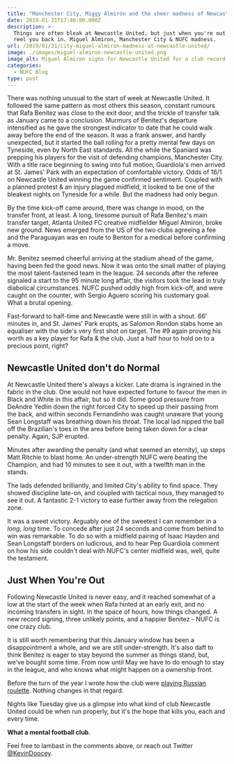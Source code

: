 ```yaml
---
title: "Manchester City, Miggy Almirón and the sheer madness of Newcastle United"
date: 2019-01-31T17:46:00.000Z
description: >-
  Things are often bleak at Newcastle United, but just when you're out - they
  reel you back in. Miguel Almiron, Manchester City & NUFC madness.
url: /2019/01/31/city-miguel-almiron-madness-at-newcastle-united/
image: ./images/miguel-almiron-newcastle-united.png
image_alt: Miguel Almiron signs for Newcastle United for a club record fee.
categories:
  - NUFC Blog
type: post
---
```


There was nothing unusual to the start of week at Newcastle United. It followed the same pattern as most others this season, constant rumours that Rafa Benitez was close to the exit door, and the trickle of transfer talk as January came to a conclusion. Murmurs of Benitez's departure intensified as he gave the strongest indicator to date that he could walk away before the end of the season. It was a frank answer, and hardly unexpected, but it started the ball rolling for a pretty mental few days on Tyneside, even by North East standards. All the while the Spaniard was prepping his players for the visit of defending champions, Manchester City. With a title race beginning to swing into full motion, Guardiola's men arrived at St. James' Park with an expectation of comfortable victory. Odds of 16/1 on Newcastle United winning the game confirmed sentiment. Coupled with a planned protest & an injury plagued midfield, it looked to be one of the bleakest nights on Tyneside for a while. But the madness had only begun.

By the time kick-off came around, there was change in mood, on the transfer front, at least. A long, tiresome pursuit of Rafa Benitez's main transfer target, Atlanta United FC creative midfielder Miguel Almiron, broke new ground. News emerged from the US of the two clubs agreeing a fee and the Paraguayan was en route to Benton for a medical before confirming a move.

Mr. Benitez seemed cheerful arriving at the stadium ahead of the game, having been fed the good news. Now it was onto the small matter of playing the most talent-fastened team in the league.
24 seconds after the referee signaled a start to the 95 minute long affair, the visitors took the lead in truly diabolical circumstances. NUFC pushed oddly high from kick-off, and were caught on the counter, with Sergio Aguero scoring his customary goal. What a brutal opening.

Fast-forward to half-time and Newcastle were still in with a shout. 66' minutes in, and St. James' Park erupts, as Salomon Rondon stabs home an equaliser with the side's very first shot on target. The #9 again proving his worth as a key player for Rafa & the club. Just a half hour to hold on to a precious point, right?

## Newcastle United don't do Normal

At Newcastle United there's always a kicker. Late drama is ingrained in the fabric in the club. One would not have expected fortune to favour the men in Black and White in this affair, but so it did.
Some good pressure from DeAndre Yedlin down the right forced City to speed up their passing from the back, and within seconds Fernandinho was caught unaware that young Sean Longstaff was breathing down his throat. The local lad nipped the ball off the Brazilian's toes in the area before being taken down for a clear penalty. Again, SJP erupted.

Minutes after awarding the penalty (and what seemed an eternity), up steps Matt Ritchie to blast home. An under-strength NUFC were beating the Champion, and had 10 minutes to see it out, with a twelfth man in the stands.

The lads defended brilliantly, and limited City's ability to find space. They showed discipline late-on, and coupled with tactical nous, they managed to see it out. A fantastic 2-1 victory to ease further away from the relegation zone.

It was a sweet victory. Arguably one of the sweetest I can remember in a _long_, _long_ time.
To concede after just 24 seconds and come from behind to win was remarkable. To do so with a midfield pairing of Isaac Hayden and Sean Longstaff borders on ludicrous, and to hear Pep Guardiola comment on how his side couldn't deal with NUFC's center midfield was, well, quite the testament.

## Just When You're Out

Following Newcastle United is never easy, and it reached somewhat of a low at the start of the week when Rafa hinted at an early exit, and no incoming transfers in sight. In the space of hours, how things changed. A new record signing, three unlikely points, and a happier Benitez - NUFC is one crazy club.

It is still worth remembering that this January window has been a disappointment a whole, and we are still under-strength. It's also daft to think Benitez is eager to stay beyond the summer as things stand, but, we've bought some time. From now until May we have to do enough to stay in the league, and who knows what might happen on a ownership front.

Before the turn of the year I wrote how the club were [playing Russian roulette](https://www.tynetime.com/2018/12/hopes-on-rondon-newcastle-united-gambling-again/). Nothing changes in that regard.

Nights like Tuesday give us a glimpse into what kind of club Newcastle United could be when run properly, but it's the hope that kills you, each and every time.

**What a mental football club**.

Feel free to lambast in the comments above, or reach out Twitter [@KevinDoocey](https://twitter.com/kevindoocey).
